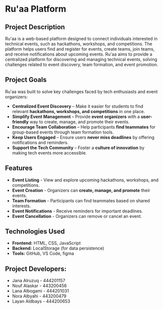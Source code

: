 # Ru'aa Platform

## Project Description  
Ru'aa is a web-based platform designed to connect individuals interested in technical events, such as hackathons, workshops, and competitions. The platform helps users find and register for events, create teams, join teams, and receive notifications about upcoming events. Ru'aa aims to provide a centralized platform for discovering and managing technical events, solving challenges related to event discovery, team formation, and event promotion.

## Project Goals  

Ru'aa was built to solve key challenges faced by tech enthusiasts and event organizers:  

- **Centralized Event Discovery** – Make it easier for students to find relevant **hackathons, workshops, and competitions** in one place.  
- **Simplify Event Management** – Provide **event organizers** with a **user-friendly** way to create, manage, and promote their events.  
- **Encourage Team Collaboration** – Help participants **find teammates** for group-based events through team formation tools.  
- **Keep Users Engaged** – Ensure users **never miss deadlines** by offering notifications and reminders.  
- **Support the Tech Community** – Foster a **culture of innovation** by making tech events more accessible.

## Features  
- **Event Listing** - View and explore upcoming hackathons, workshops, and competitions.  
- **Event Creation** - Organizers can **create, manage, and promote** their events.  
- **Team Formation** - Participants can find teammates based on shared interests.  
- **Event Notifications** - Receive reminders for important deadlines.  
- **Event Cancellation** - Organizers can remove or cancel an event.  

## Technologies Used  
- **Frontend:** HTML, CSS, JavaScript  
- **Backend:** LocalStorage (for data persistence)  
- **Tools:** GitHub, VS Code, figma

## Project Developers:
- Jana Alruzuq - 444201157
- Nouf Alaskar - 443200456
- Lana Albogami - 444201031
- Nora Albyahi - 443200479
- Layan Aldbays - 444200653
